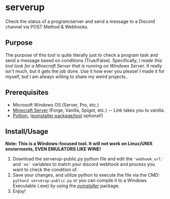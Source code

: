 # serverup

Check the status of a program/server and send a message to a Discord channel via POST Method & Webhooks.

## Purpose

The purpose of this tool is quite literally just to check a program task and send a message based on conditions (True/False). Specifically, *I made this tool look for a Minecraft Server that is running on Windows Server.* It really isn't much, but it gets the job done. Use it how ever you please! I made it for myself, but I am always willing to share my weird projects..

## Prerequisites

- Microsoft Windows OS (Server, Pro, etc.)
- [Minecraft Server](https://www.minecraft.net/en-us/download/server) (Forge, Vanilla, Spigot, etc.) -- Link takes you to vanilla.
- [Python](https://www.python.org/), ([pyinstaller package/tool](https://pypi.org/project/pyinstaller/) optional!)

## Install/Usage

**Note: This is a Windows-focused tool. It will not work on Linux/UNIX enviorments, EVEN EMULATORS LIKE WINE!**
1. Download the serverup-public.py python file and edit the ``'webhook_url'`` and ``'mc'`` variables to match your discord webhook and process you want to check the condition of.
2. Save your changes, and utilize python to execute the file via the CMD: ``python3 serverup-public.py`` or you can compile it to a Windows Executable (.exe) by using the *[pyinstaller](https://pypi.org/project/pyinstaller/)* package.
3. Enjoy!

